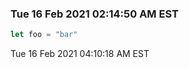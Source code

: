 
### Tue 16 Feb 2021 02:14:50 AM EST
```javascript
let foo = "bar"

``` 

Tue 16 Feb 2021 04:10:18 AM EST
